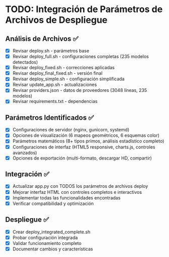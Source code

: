 # TODO: Integración de Parámetros de Archivos de Despliegue

## Análisis de Archivos ✅
- [x] Revisar deploy.sh - parámetros base
- [x] Revisar deploy_full.sh - configuraciones completas (235 modelos detectados)
- [x] Revisar deploy_fixed.sh - correcciones aplicadas
- [x] Revisar deploy_final_fixed.sh - versión final
- [x] Revisar deploy_simple.sh - configuración simplificada
- [x] Revisar update_app.sh - actualizaciones
- [x] Revisar providers.json - datos de proveedores (3048 líneas, 235 modelos)
- [x] Revisar requirements.txt - dependencias

## Parámetros Identificados ✅
- [x] Configuraciones de servidor (nginx, gunicorn, systemd)
- [x] Opciones de visualización (6 mapeos geométricos, 6 esquemas color)
- [x] Parámetros matemáticos (8+ tipos primos, análisis estadístico completo)
- [x] Configuraciones de interfaz (HTML5 responsive, charts.js, controles avanzados)
- [x] Opciones de exportación (multi-formato, descargar HD, compartir)

## Integración ✅
- [x] Actualizar app.py con TODOS los parámetros de archivos deploy
- [x] Mejorar interfaz HTML con controles completos e interactivos
- [x] Implementar todas las funcionalidades encontradas
- [x] Verificar compatibilidad y optimización

## Despliegue ✅
- [x] Crear deploy_integrated_complete.sh
- [x] Probar configuración integrada
- [x] Validar funcionamiento completo
- [x] Documentar cambios y características
